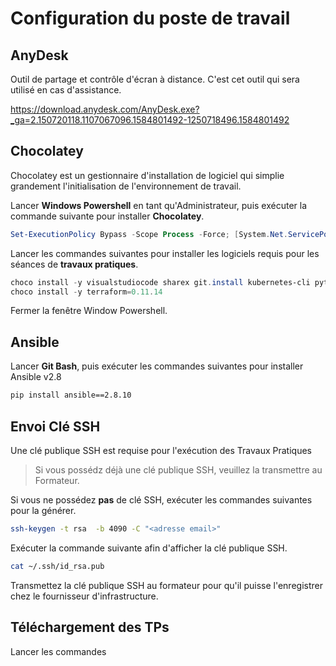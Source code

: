 # Configuration du poste de travail

## AnyDesk

Outil de partage et contrôle d'écran à distance.
C'est cet outil qui sera utilisé en cas d'assistance.

https://download.anydesk.com/AnyDesk.exe?_ga=2.150720118.1107067096.1584801492-1250718496.1584801492


## Chocolatey

Chocolatey est un gestionnaire d'installation de logiciel qui simplie grandement l'initialisation de l'environnement de travail.

Lancer **Windows Powershell** en tant qu'Administrateur, puis exécuter la commande suivante pour installer **Chocolatey**.

```powershell
Set-ExecutionPolicy Bypass -Scope Process -Force; [System.Net.ServicePointManager]::SecurityProtocol = [System.Net.ServicePointManager]::SecurityProtocol -bor 3072; iex ((New-Object System.Net.WebClient).DownloadString('https://chocolatey.org/install.ps1'))
```

Lancer les commandes suivantes pour installer les logiciels requis pour les séances de **travaux pratiques**.

```powershell
choco install -y visualstudiocode sharex git.install kubernetes-cli python3 pip
choco install -y terraform=0.11.14
```

Fermer la fenêtre Window Powershell. 

## Ansible

Lancer **Git Bash**, puis exécuter les commandes suivantes pour installer Ansible v2.8

```bash
pip install ansible==2.8.10
```

## Envoi Clé SSH 

Une clé publique SSH est requise pour l'exécution des Travaux Pratiques

> Si vous possédz déjà une clé publique SSH, veuillez la transmettre au Formateur.

Si vous ne possédez **pas** de clé SSH, exécuter les commandes suivantes pour la générer.

```bash
ssh-keygen -t rsa  -b 4090 -C "<adresse email>"
```

Exécuter la commande suivante afin d'afficher la clé publique SSH.

```bash
cat ~/.ssh/id_rsa.pub
```

Transmettez la clé publique SSH au formateur pour qu'il puisse l'enregistrer chez le fournisseur d'infrastructure.

## Téléchargement des TPs

Lancer les commandes